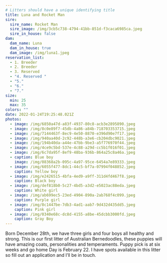```yaml
---
# Litters should have a unique identifying title
title: Luna and Rocket Man
sire:
  sire_name: Rocket Man
  sire_image: /img/3cb5c738-4794-41bb-851d-f3caca6985ca.jpeg
  sire_in_house: false
dam:
  dam_name: Luna
  dam_in_house: true
  dam_image: /img/luna1.jpeg
reservation_list:
  - 1. Breeder
  - 2. Breeder
  - 3. Reserved
  - "4. Reserved "
  - "5."
  - "6."
  - "7."
size:
  min: 25
  max: 35
colors: ""
date: 2022-01-24T19:25:48.021Z
photos:
  - image: /img/6850a47d-a83f-4937-80c8-acb3e2895890.jpeg
  - image: /img/8c0e89f7-45db-4a86-a84b-718703353715.jpeg
  - image: /img/7144463f-8ec9-4e50-8870-e396d90e7f17.jpeg
  - image: /img/940aa40d-2c92-448b-a3e6-cb204dbc9021.jpeg
  - image: /img/194b40da-a44e-47bb-9be3-a5f776970f44.jpeg
  - image: /img/4ce9c5bd-537e-4c88-a29d-cc5b1f016f01.jpeg
  - image: /img/6c7da95f-8ef9-48ba-936b-864a25c8a46a.jpeg
  - caption: Blue boy
    image: /img/08368a2b-095c-4a97-95ce-6454a7e89333.jpeg
  - image: /img/6055f477-8dc1-44c5-bf7a-07994f048852.jpeg
    caption: Yellow boy
  - image: /img/e2426515-4bfa-4ed9-a9ff-311d4fd467f8.jpeg
    caption: Black boy
  - image: /img/def818b0-5c27-4bd5-a3d2-e5023ac88eda.jpeg
    caption: White girl
  - image: /img/ab699ec5-23ed-4904-890a-2ab768f4c099.jpeg
    caption: Purple girl
  - image: /img/8c1447be-7db3-4ad1-aab7-9d432d435dd5.jpeg
    caption: Pink girl
  - image: /img/0340e68c-dc8d-4155-a8be-45dcbb3000fd.jpeg
    caption: Gray Boy
---
```

Born December 28th, we have three girls and four boys all healthy and strong. This is our first litter of Australian Bernedoodles, these puppies will have amazing coats, personalities and temperaments. Puppy pick is at six weeks and go home Day is February 22. I have spots available in this litter so fill out an application and I’ll be in touch.